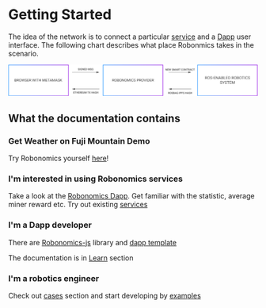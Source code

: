 # Getting Started
The idea of the network is to connect a particular [service](glossary.md#cyber-physical-system) and a [Dapp](glossary.md#dapp) user interface. The following chart describes what place Robonmics takes in the scenario.

![Robonomics Chart](img/robonomics-sheme.png "Robonomics Chart")

## What the documentation contains

### Get Weather on Fuji Mountain Demo
Try Robonomics yourself [here](try_it_out/get_weather_on_fuji_mountain.md)!

### I'm interested in using Robonomics services

Take a look at the [Robonomics Dapp](https://dapp.robonomics.network/#/). Get familiar with the statistic, average miner reward etc.
Try out existing [services](https://dapp.robonomics.network/#/services)

### I'm a Dapp developer

There are [Robonomics-js](https://github.com/airalab/robonomics-js) library and [dapp template](https://github.com/airalab/vue-dapp-robonomics-template)

The documentation is in [Learn](robonomics-js.md) section

### I'm a robotics engineer

Check out [cases](cases/open_sensor_network_run_by_ipfs.md) section and start developing by [examples](agent_development/examples.md)
